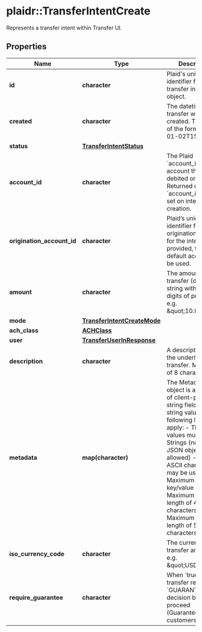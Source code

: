 # plaidr::TransferIntentCreate

Represents a transfer intent within Transfer UI.

## Properties
Name | Type | Description | Notes
------------ | ------------- | ------------- | -------------
**id** | **character** | Plaid&#39;s unique identifier for the transfer intent object. | 
**created** | **character** | The datetime the transfer was created. This will be of the form &#x60;2006-01-02T15:04:05Z&#x60;. | 
**status** | [**TransferIntentStatus**](TransferIntentStatus.md) |  | 
**account_id** | **character** | The Plaid &#x60;account_id&#x60; for the account that will be debited or credited. Returned only if &#x60;account_id&#x60; was set on intent creation. | [optional] 
**origination_account_id** | **character** | Plaid’s unique identifier for the origination account for the intent. If not provided, the default account will be used. | 
**amount** | **character** | The amount of the transfer (decimal string with two digits of precision e.g. \&quot;10.00\&quot;). | 
**mode** | [**TransferIntentCreateMode**](TransferIntentCreateMode.md) |  | 
**ach_class** | [**ACHClass**](ACHClass.md) |  | 
**user** | [**TransferUserInResponse**](TransferUserInResponse.md) |  | 
**description** | **character** | A description for the underlying transfer. Maximum of 8 characters. | 
**metadata** | **map(character)** | The Metadata object is a mapping of client-provided string fields to any string value. The following limitations apply: - The JSON values must be Strings (no nested JSON objects allowed) - Only ASCII characters may be used - Maximum of 50 key/value pairs - Maximum key length of 40 characters - Maximum value length of 500 characters  | [optional] 
**iso_currency_code** | **character** | The currency of the transfer amount, e.g. \&quot;USD\&quot; | 
**require_guarantee** | **character** | When &#x60;true&#x60;, the transfer requires a &#x60;GUARANTEED&#x60; decision by Plaid to proceed (Guaranteed ACH customers only). | [optional] 


